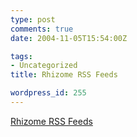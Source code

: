 ```yaml
---
type: post
comments: true
date: 2004-11-05T15:54:00Z

tags:
- Uncategorized
title: Rhizome RSS Feeds

wordpress_id: 255
---
```


[Rhizome RSS Feeds](http://rhizome.org/syndicate/)

